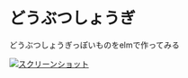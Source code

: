 # どうぶつしょうぎ
どうぶつしょうぎっぽいものをelmで作ってみる

[![スクリーンショット](https://github.com/suzuki-shin/doubutsuShogi/blob/master/img/doubutsuShogi.png)](http://suzuki-shin.github.io/doubutsuShogi/)


